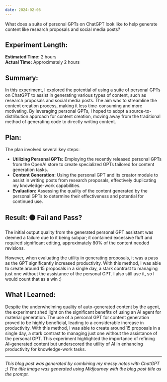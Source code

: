 ```yaml
---
date: 2024-02-05
---
```

What does a suite of personal GPTs on ChatGPT look like to help generate content like research proposals and social media posts?

## Experiment Length:

**Estimated Time:** 2 hours  
**Actual Time:** Approximately 2 hours

## Summary:

In this experiment, I explored the potential of using a suite of personal GPTs on ChatGPT to assist in generating various types of content, such as research proposals and social media posts. The aim was to streamline the content creation process, making it less time-consuming and more motivating. By leveraging personal GPTs, I hoped to adopt a source-to-distribution approach for content creation, moving away from the traditional method of generating code to directly writing content.

## Plan:

The plan involved several key steps:

- **Utilizing Personal GPTs:** Employing the recently released personal GPTs from the OpenAI store to create specialized GPTs tailored for content generation tasks.
- **Content Generation:** Using the personal GPT and its creator module to assist in writing posts from research proposals, effectively duplicating my knowledge-work capabilities.
- **Evaluation:** Assessing the quality of the content generated by the personal GPTs to determine their effectiveness and potential for continued use.

## Result: 🟠 Fail and Pass?

The initial output quality from the generated personal GPT assistant was deemed a failure due to it being subpar; it contained excessive fluff and required significant editing, approximately 80% of the content needed revisions. 

However, when evaluating the utility in generating proposals, it was a pass as the GPT significantly increased productivity. With this method, I was able to create around 15 proposals in a single day, a stark contrast to managing just one without the assistance of the personal GPT. I also still use it, so I would count that as a win :)

## What I Learned:

Despite the underwhelming quality of auto-generated content by the agent, the experiment shed light on the significant benefits of using an AI agent for material generation. The use of a personal GPT for content generation proved to be highly beneficial, leading to a considerable increase in productivity. With this method, I was able to create around 15 proposals in a single day, a stark contrast to managing just one without the assistance of the personal GPT. This experiment highlighted the importance of refining AI-generated content but underscored the utility of AI in enhancing productivity for knowledge-work tasks.

---

_This blog post was generated by combining my messy notes with ChatGPT ;) The title image was generated using Midjourney with the blog post title as the prompt._